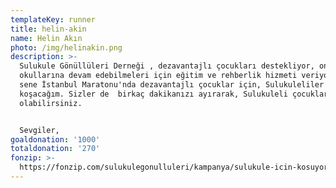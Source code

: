 ```yaml
---
templateKey: runner
title: helin-akin
name: Helin Akın
photo: /img/helinakin.png
description: >-
  Sulukule Gönüllüleri Derneği , dezavantajlı çocukları destekliyor, onlara
  okullarına devam edebilmeleri için eğitim ve rehberlik hizmeti veriyor. Bu
  sene İstanbul Maratonu'nda dezavantajlı çocuklar için, Sulukuleliler için
  koşacağım. Sizler de  birkaç dakikanızı ayırarak, Sulukuleli çocuklara destek
  olabilirsiniz. 


  Sevgiler, 
goaldonation: '1000'
totaldonation: '270'
fonzip: >-
  https://fonzip.com/sulukulegonulluleri/kampanya/sulukule-icin-kosuyorum--okulu-terki-onluyorum---8
---
```


